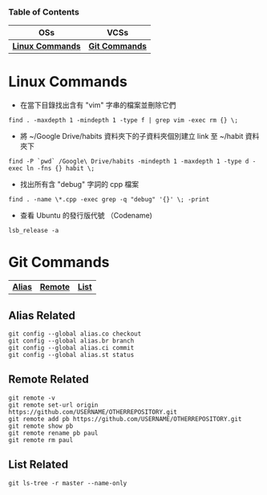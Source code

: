 ### Table of Contents
| OSs | VCSs |
| :---: | :---: |
| **[Linux Commands](#linux-commands)** | **[Git Commands](#git-commands)** |  

Linux Commands
==

* 在當下目錄找出含有 "vim" 字串的檔案並刪除它們  
```
find . -maxdepth 1 -mindepth 1 -type f | grep vim -exec rm {} \;
```

* 將 ~/Google Drive/habits 資料夾下的子資料夾個別建立 link 至 ~/habit 資料夾下  
```
find -P `pwd` /Google\ Drive/habits -mindepth 1 -maxdepth 1 -type d -exec ln -fns {} habit \;
```

* 找出所有含 "debug" 字詞的 cpp 檔案   
```
find . -name \*.cpp -exec grep -q "debug" '{}' \; -print
```

* 查看 Ubuntu 的發行版代號 （Codename)
```
lsb_release -a
```

Git Commands
==
| | | |
| :---: | :---: | :---: |
| **[Alias](alias)** | **[Remote](remote)** | **[List](list)** |


Alias Related
--
```
git config --global alias.co checkout
git config --global alias.br branch
git config --global alias.ci commit
git config --global alias.st status
```

Remote Related
--
```
git remote -v
git remote set-url origin https://github.com/USERNAME/OTHERREPOSITORY.git
git remote add pb https://github.com/USERNAME/OTHERREPOSITORY.git
git remote show pb
git remote rename pb paul
git remote rm paul
```

List Related
--
```
git ls-tree -r master --name-only
```

